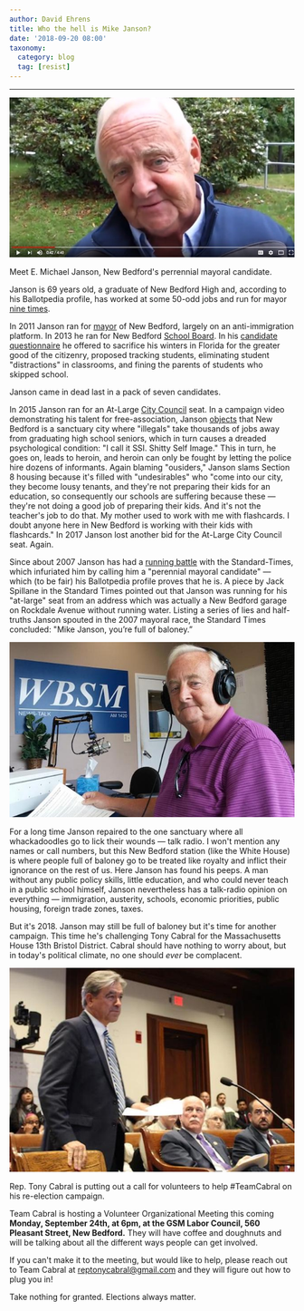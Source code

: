 ```yaml
---
author: David Ehrens
title: Who the hell is Mike Janson?
date: '2018-09-20 08:00'
taxonomy:
  category: blog
  tag: [resist]
---
```

---

![](janson1.jpg)

Meet E. Michael Janson, New Bedford's perrennial mayoral candidate.

Janson is 69 years old, a graduate of New Bedford High and, according to his Ballotpedia profile, has worked at some 50-odd jobs and run for mayor [nine times](http://www.southcoasttoday.com/apps/pbcs.dll/article?AID=/20130924/NEWS/309240339/-1/EDU01).

In 2011 Janson ran for [mayor](https://www.youtube.com/watch?v=x8TJbuv8rEk) of New Bedford, largely on an anti-immigration platform. In 2013 he ran for New Bedford [School Board](http://newbedford.massteacher.org/files/Michael%20Janson.pdf). In his [candidate questionnaire](http://newbedford.massteacher.org/files/Michael%20Janson.pdf) he offered to sacrifice his winters in Florida for the greater good of the citizenry, proposed tracking students, eliminating student "distractions" in classrooms, and fining the parents of students who skipped school.

Janson came in dead last in a pack of seven candidates.

In 2015 Janson ran for an At-Large [City Council](https://www.youtube.com/watch?v=3q49V07n6_8) seat. In a campaign video demonstrating his talent for free-association, Janson [objects](https://www.youtube.com/watch?v=3q49V07n6_8) that New Bedford is a sanctuary city where "illegals" take thousands of jobs away from graduating high school seniors, which in turn causes a dreaded psychological condition: "I call it SSI. Shitty Self Image." This in turn, he goes on, leads to heroin, and heroin can only be fought by letting the police hire dozens of informants. Again blaming "ousiders," Janson slams Section 8 housing because it's filled with "undesirables" who "come into our city, they become lousy tenants, and they're not preparing their kids for an education, so consequently our schools are suffering because these — they're not doing a good job of preparing their kids. And it's not the teacher's job to do that. My mother used to work with me with flashcards. I doubt anyone here in New Bedford is working with their kids with flashcards." In 2017 Janson lost another bid for the At-Large City Council seat. Again.

Since about 2007 Janson has had a [running battle](http://blogs.southcoasttoday.com/power-and-politics/2007/11/01/mike-janson-and-the-truth/) with the Standard-Times, which infuriated him by calling him a "perennial mayoral candidate" — which (to be fair) his Ballotpedia profile proves that he is. A piece by Jack Spillane in the Standard Times pointed out that Janson was running for his "at-large" seat from an address which was actually a New Bedford garage on Rockdale Avenue without running water. Listing a series of lies and half-truths Janson spouted in the 2007 mayoral race, the Standard Times concluded: "Mike Janson, you’re full of baloney.”

![](janson2.jpg)

For a long time Janson repaired to the one sanctuary where all whackadoodles go to lick their wounds — talk radio. I won't mention any names or call numbers, but this New Bedford station (like the White House) is where people full of baloney go to be treated like royalty and inflict their ignorance on the rest of us. Here Janson has found his peeps. A man without any public policy skills, little education, and who could never teach in a public school himself, Janson nevertheless has a talk-radio opinion on everything — immigration, austerity, schools, economic priorities, public housing, foreign trade zones, taxes. 

But it's 2018. Janson may still be full of baloney but it's time for another campaign. This time he's challenging Tony Cabral for the Massachusetts House 13th Bristol District. Cabral should have nothing to worry about, but in today's political climate, no one should *ever* be complacent.

![](cabral.jpg)

Rep. Tony Cabral is putting out a call for volunteers to help #TeamCabral on his re-election campaign.

Team Cabral is hosting a Volunteer Organizational Meeting this coming **Monday, September 24th, at 6pm, at the GSM Labor Council, 560 Pleasant Street, New Bedford.** They will have coffee and doughnuts and will be talking about all the different ways people can get involved.

If you can't make it to the meeting, but would like to help, please reach out to Team Cabral at [reptonycabral@gmail.com](mailto:reptonycabral@gmail.com) and they will figure out how to plug you in!

Take nothing for granted. Elections always matter.

